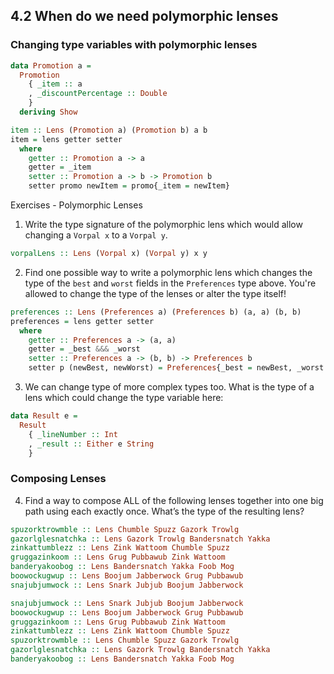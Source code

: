 ## 4.2 When do we need polymorphic lenses

### Changing type variables with polymorphic lenses

```haskell
data Promotion a =
  Promotion
    { _item :: a
    , _discountPercentage :: Double
    }
  deriving Show
```

```haskell
item :: Lens (Promotion a) (Promotion b) a b
item = lens getter setter
  where
    getter :: Promotion a -> a
    getter = _item
    setter :: Promotion a -> b -> Promotion b
    setter promo newItem = promo{_item = newItem}
```

Exercises - Polymorphic Lenses

1. Write the type signature of the polymorphic lens which would allow changing a `Vorpal x` to a `Vorpal y`.

```haskell
vorpalLens :: Lens (Vorpal x) (Vorpal y) x y
```

2. Find one possible way to write a polymorphic lens which changes the type of the `best` and `worst` fields in the `Preferences` type above. You're allowed to change the type of the lenses or alter the type itself!

```haskell
preferences :: Lens (Preferences a) (Preferences b) (a, a) (b, b)
preferences = lens getter setter
  where
    getter :: Preferences a -> (a, a)
    getter = _best &&& _worst
    setter :: Preferences a -> (b, b) -> Preferences b
    setter p (newBest, newWorst) = Preferences{_best = newBest, _worst = newWorst}
```

3. We can change type of more complex types too. What is the type of a lens which could change the type variable here:

```haskell
data Result e =
  Result
    { _lineNumber :: Int
    , _result :: Either e String
    }
```

### Composing Lenses

4. Find a way to compose ALL of the following lenses together into one big path using each exactly once. What’s the type of the resulting lens?

```haskell
spuzorktrowmble :: Lens Chumble Spuzz Gazork Trowlg
gazorlglesnatchka :: Lens Gazork Trowlg Bandersnatch Yakka
zinkattumblezz :: Lens Zink Wattoom Chumble Spuzz
gruggazinkoom :: Lens Grug Pubbawub Zink Wattoom
banderyakoobog :: Lens Bandersnatch Yakka Foob Mog
boowockugwup :: Lens Boojum Jabberwock Grug Pubbawub
snajubjumwock :: Lens Snark Jubjub Boojum Jabberwock
```

```haskell
snajubjumwock :: Lens Snark Jubjub Boojum Jabberwock
boowockugwup :: Lens Boojum Jabberwock Grug Pubbawub
gruggazinkoom :: Lens Grug Pubbawub Zink Wattoom
zinkattumblezz :: Lens Zink Wattoom Chumble Spuzz
spuzorktrowmble :: Lens Chumble Spuzz Gazork Trowlg
gazorlglesnatchka :: Lens Gazork Trowlg Bandersnatch Yakka
banderyakoobog :: Lens Bandersnatch Yakka Foob Mog
```
